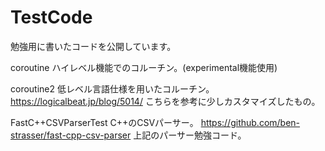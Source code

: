 # TestCode
勉強用に書いたコードを公開しています。

coroutine
ハイレベル機能でのコルーチン。(experimental機能使用)

coroutine2
低レベル言語仕様を用いたコルーチン。
https://logicalbeat.jp/blog/5014/
こちらを参考に少しカスタマイズしたもの。

FastC++CSVParserTest
C++のCSVパーサー。
https://github.com/ben-strasser/fast-cpp-csv-parser
上記のパーサー勉強コード。